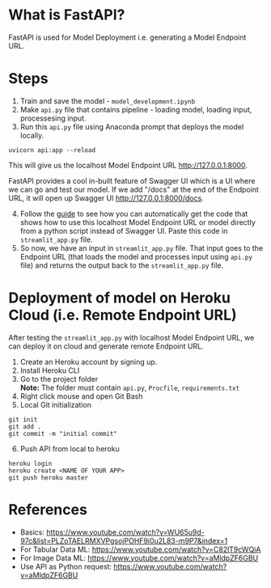 # What is FastAPI?
FastAPI is used for Model Deployment i.e. generating a Model Endpoint URL.

# Steps
1. Train and save the model - `model_development.ipynb`
2. Make `api.py` file that contains pipeline - loading model, loading input, processesing input.
3. Run this `api.py` file using Anaconda prompt that deploys the model locally.
```
uvicorn api:app --reload
```
This will give us the localhost Model Endpoint URL http://127.0.0.1:8000.

FastAPI provides a cool in-built feature of Swagger UI which is a UI where we can go and test our model. If we add "/docs" at the end of the Endpoint URL, it will open up Swagger UI http://127.0.0.1:8000/docs.

4. Follow the [guide](https://github.com/AparGarg99/Tutorials/blob/master/FastAPI/Convert%20to%20Python%20request.docx) to see how you can automatically get the code that shows how to use this localhost Model Endpoint URL or model directly from a python script instead of Swagger UI. Paste this code in `streamlit_app.py` file.
5. So now, we have an input in `streamlit_app.py` file. That input goes to the Endpoint URL (that loads the model and processes input using `api.py` file) and returns the output back to the `streamlit_app.py` file.


# Deployment of model on Heroku Cloud (i.e. Remote Endpoint URL)
After testing the `streamlit_app.py` with localhost Model Endpoint URL, we can deploy it on cloud and generate remote Endpoint URL.

1. Create an Heroku account by signing up.
2. Install Heroku CLI
3. Go to the project folder <br>
<b>Note:</b> The folder must contain `api.py`, `Procfile`, `requirements.txt`
4. Right click mouse and open Git Bash
5. Local Git initialization
```
git init
git add .
git commit -m "initial commit"
```
6. Push API from local to heroku
```
heroku login
heroku create <NAME OF YOUR APP>
git push heroku master
```

# References
* Basics: https://www.youtube.com/watch?v=WU65u9d-97c&list=PLZoTAELRMXVPgsojPOHF9i0u2L83-m9P7&index=1
* For Tabular Data ML: https://www.youtube.com/watch?v=C82lT9cWQiA
* For Image Data ML: https://www.youtube.com/watch?v=aMldpZF6GBU
* Use API as Python request: https://www.youtube.com/watch?v=aMldpZF6GBU
